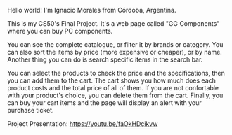 Hello world! I'm Ignacio Morales from Córdoba, Argentina.

This is my CS50's Final Project. It's a web page called "GG Components" where you can buy PC components.

You can see the complete catalogue, or filter it by brands or category. You can also sort the items by price (more expensive or cheaper), or by name.
Another thing you can do is search specific items in the search bar.

You can select the products to check the price and the specifications, then you can add them to the cart.
The cart shows you how much does each product costs and the total price of all of them.
If you are not confortable with your product's choice, you can delete them from the cart.
Finally, you can buy your cart items and the page will display an alert with your purchase ticket.

Project Presentation:
https://youtu.be/faOkHDcikvw
